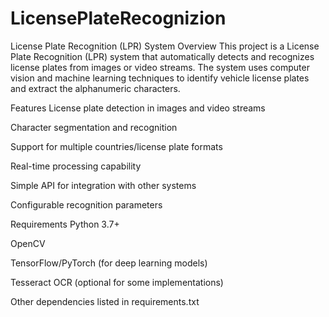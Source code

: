 # LicensePlateRecognizion
License Plate Recognition (LPR) System
Overview
This project is a License Plate Recognition (LPR) system that automatically detects and recognizes license plates from images or video streams. The system uses computer vision and machine learning techniques to identify vehicle license plates and extract the alphanumeric characters.

Features
License plate detection in images and video streams

Character segmentation and recognition

Support for multiple countries/license plate formats

Real-time processing capability

Simple API for integration with other systems

Configurable recognition parameters

Requirements
Python 3.7+

OpenCV

TensorFlow/PyTorch (for deep learning models)

Tesseract OCR (optional for some implementations)

Other dependencies listed in requirements.txt
